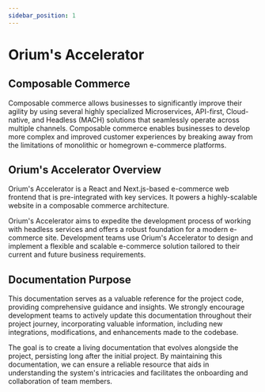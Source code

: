 ```yaml
---
sidebar_position: 1
---
```

# Orium's Accelerator

## Composable Commerce

Composable commerce allows businesses to significantly improve their agility by using several highly specialized Microservices, API-first, Cloud-native, and Headless (MACH) solutions that seamlessly operate across multiple channels. Composable commerce enables businesses to develop more complex and improved customer experiences by breaking away from the limitations of monolithic or homegrown e-commerce platforms. 

## Orium's Accelerator Overview

Orium's Accelerator is a React and Next.js-based e-commerce web frontend that is pre-integrated with key services. It powers a highly-scalable website in a composable commerce architecture.

Orium's Accelerator aims to expedite the development process of working with headless services and offers a robust foundation for a modern e-commerce site. Development teams use Orium's Accelerator to design and implement a flexible and scalable e-commerce solution tailored to their current and future business requirements.

## Documentation Purpose

This documentation serves as a valuable reference for the project code, providing comprehensive guidance and insights. We strongly encourage development teams to actively update this documentation throughout their project journey, incorporating valuable information, including new integrations, modifications, and enhancements made to the codebase.

The goal is to create a living documentation that evolves alongside the project, persisting long after the initial project. By maintaining this documentation, we can ensure a reliable resource that aids in understanding the system's intricacies and facilitates the onboarding and collaboration of team members.
